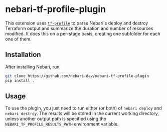 # nebari-tf-profile-plugin

This extension uses [`tf-profile`](https://github.com/datarootsio/tf-profile) to parse Nebari's deploy and destroy Terraform output and summarize the duration and number of resources modified. It does this on a per-stage basis, creating one subfolder for each one of them.

## Installation
After installing Nebari, run:

```bash
git clone https://github.com/nebari-dev/nebari-tf-profile-plugin
pip install .
```

## Usage
To use the plugin, you just need to run either (or both) of `nebari deploy` and `nebari destroy`. The results will be stored in the current working directory, unless another output path is specified using the `NEBARI_TF_PROFILE_RESULTS_PATH` environment variable.
